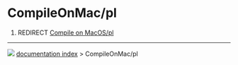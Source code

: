 # CompileOnMac/pl
1.  REDIRECT [Compile on MacOS/pl](Compile_on_MacOS/pl.md)



---
![](images/Button_right.svg) [documentation index](../README.md) > CompileOnMac/pl
